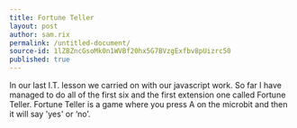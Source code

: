 ```yaml
---
title: Fortune Teller
layout: post
author: sam.rix
permalink: /untitled-document/
source-id: 1lZBZncGsoMk0n1WVBf20hx5G7BVzgExfbv8pUizrc50
published: true
---
```

In our last I.T. lesson we carried on with our javascript work. So far I have managed to do all of the first six and the first extension one called Fortune Teller. Fortune Teller is a game where you press A on the microbit and then it will say 'yes' or ‘no’.

